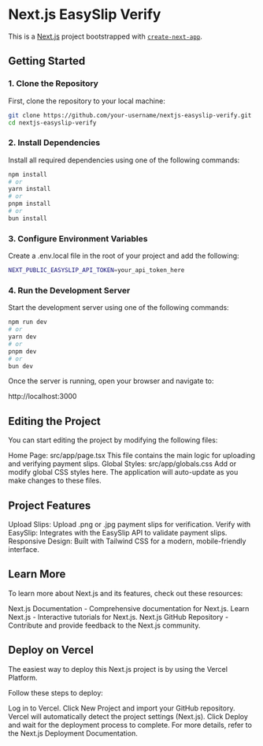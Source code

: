 # Next.js EasySlip Verify

This is a [Next.js](https://nextjs.org) project bootstrapped with [
`create-next-app`](https://nextjs.org/docs/app/api-reference/cli/create-next-app).

## Getting Started

### 1. Clone the Repository

First, clone the repository to your local machine:

```bash
git clone https://github.com/your-username/nextjs-easyslip-verify.git
cd nextjs-easyslip-verify
```

### 2. Install Dependencies

Install all required dependencies using one of the following commands:

```bash
npm install
# or
yarn install
# or
pnpm install
# or
bun install
```

### 3. Configure Environment Variables

Create a .env.local file in the root of your project and add the following:

```bash
NEXT_PUBLIC_EASYSLIP_API_TOKEN=your_api_token_here
```

### 4. Run the Development Server

Start the development server using one of the following commands:
```bash
npm run dev
# or
yarn dev
# or
pnpm dev
# or
bun dev
```
Once the server is running, open your browser and navigate to:

http://localhost:3000

## Editing the Project
You can start editing the project by modifying the following files:

Home Page: src/app/page.tsx
This file contains the main logic for uploading and verifying payment slips.
Global Styles: src/app/globals.css
Add or modify global CSS styles here.
The application will auto-update as you make changes to these files.

## Project Features
Upload Slips: Upload .png or .jpg payment slips for verification.
Verify with EasySlip: Integrates with the EasySlip API to validate payment slips.
Responsive Design: Built with Tailwind CSS for a modern, mobile-friendly interface.

## Learn More
To learn more about Next.js and its features, check out these resources:

Next.js Documentation - Comprehensive documentation for Next.js.
Learn Next.js - Interactive tutorials for Next.js.
Next.js GitHub Repository - Contribute and provide feedback to the Next.js community.


## Deploy on Vercel
The easiest way to deploy this Next.js project is by using the Vercel Platform.

Follow these steps to deploy:

Log in to Vercel.
Click New Project and import your GitHub repository.
Vercel will automatically detect the project settings (Next.js).
Click Deploy and wait for the deployment process to complete.
For more details, refer to the Next.js Deployment Documentation.
